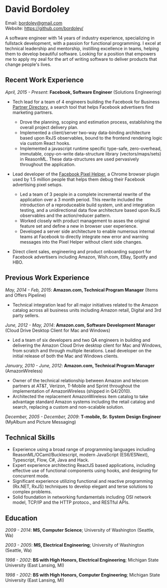 # David Bordoley
Email: bordoley@gmail.com  
Website: https://github.com/bordoley/

A software engineer with 14 years of industry experience, specializing in fullstack development, with a passion for functional programming. I excel at technical leadership and mentorship, instilling excellence in teams, helping them to develop beautiful software. Looking for a position that empowers me to apply my zeal for the art of writing software to deliver products that change people's lives.

## Recent Work Experience
*April, 2015 - Present*: **Facebook, Software Engineer** (Solutions Engineering)

* Tech lead for a team of 4 engineers building the Facebook for Business [Partner Directory](https://www.facebook.com/business/partner-directory/search), a search tool that helps Facebook advertisers find marketing partners. 
  * Drove the planning, scoping and estimation process, establishing the overall project delivery plan.
  * Implemented a client/server two-way data-binding architecture based upon RxJS observables, bound to the frontend rendering logic via custom React hooks.
  * Implemented a javascript runtime specific type-safe, zero-overhead, immutable, copy-on-write data-structure library (vectors/maps/sets) in ReasonML. These data-structures are used pervasively throughout the application.

* Lead developer of the [Facebook Pixel Helper](https://chrome.google.com/webstore/detail/facebook-pixel-helper/fdgfkebogiimcoedlicjlajpkdmockpc?hl=en), a Chrome browser plugin used by 1.5 million people that helps them debug their Facebook advertising pixel setups.
  * Led a team of 3 people in a complete incremental rewrite of the application over a 3 month period. This rewrite included the introduction of a reproduceable build system, unit and integration testing, and a unidirectional data flow architecture based upon RxJS observables and the action/reducer pattern.
  * Worked closely with product management to asses the original feature set and define a new in browser user experience.
  * Developed a server side architecture to enable numerous internal teams at Facebook to directly integrate new error and warning messages into the Pixel Helper without client side changes.

* Direct client sales, engineering and product onboarding support for Facebook advertisers including Amazon, Wish.com, EBay, Spotify and HBO.

## Previous Work Experience
*May, 2014 - Feb, 2015*: **Amazon.com, Technical Program Manager** (Items and Offers Pipeline)
  * Technical integration lead for all major initiatives related to the Amazon catalog across all business units including Amazon retail, Digital and 3rd party sellers.

*June, 2012 - May, 2014*: **Amazon.com, Software Development Manager** (Cloud Drive Desktop Client for Mac and Windows)
  * Led a team of six developers and two QA engineers in building and delivering the Amazon Cloud Drive desktop client for Mac and Windows, from scratch and through multiple iterations. Lead developer on the initial release of both the Mac and Windows clients.

*January, 2010 - June, 2012*: **Amazon.com, Technical Program Manager** (AmazonWireless)
  * Owner of the technical relationship between Amazon and telecom partners at AT&T, Verizon, T-Mobile and Sprint throughout the implementation of AmazonWireless (shipped in Q4/2010).
  * Architected the replacement AmazonWireless item catalog to take advantage standard Amazon systems including the retail catalog and search, replacing a custom and non-scalable solution.

*December, 2005 - December, 2009*: **T-mobile, Sr. System Design Engineer** (MyAlbum and Picture Messaging)

## Technical Skills
* Experience using a broad range of programming languages including ReasonML/OCaml/Bucklescript, modern JavaScript (ES6/ESNext), Typescript, Flow, C#, Java and Hack.
* Expert experience architecting ReactJS based applications, including effective use of functional components using hooks, and designing for concurrent mode. 
* Significant experience utilizing functional and reactive programming (Rx.NET, RxJS) techniques to develop elegant and terse solutions to complex problems.
* Solid foundation in networking fundamentals including OSI network model, TCP/IP and the HTTP protoco., and RESTful APIs.

## Education
*2009 - 2014*: **MS, Computer Science**; University of Washington (Seattle, Wa)

*2003 - 2005*: **MS, Electrical Engineering**; University of Washington (Seattle, Wa)

*1998 - 2002*: **BS with High Honors, Electrical Engineering**; Michigan State University (East Lansing, MI)

*1998 - 2002*: **BS with High Honors, Computer Engineering**; Michigan State University (East Lansing, MI)

